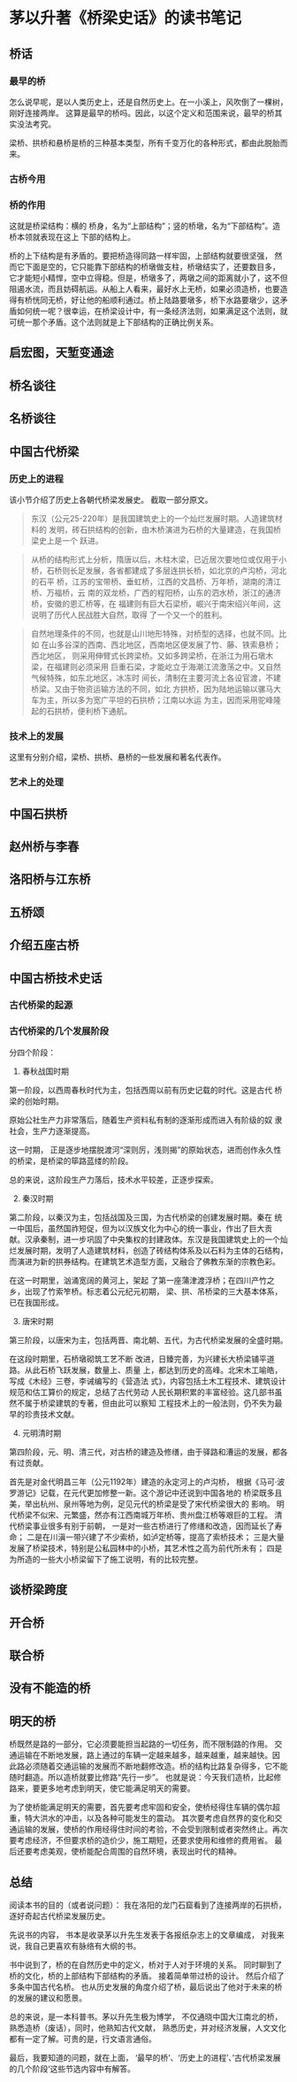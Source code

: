 # 茅以升著《桥梁史话》的读书笔记

## 桥话

### 最早的桥

怎么说早呢，是以人类历史上，还是自然历史上。在一小溪上，风吹倒了一棵树，刚好连接两岸。
这算是最早的桥吗。因此，以这个定义和范围来说，最早的桥其实没法考究。

梁桥、拱桥和悬桥是桥的三种基本类型，所有千变万化的各种形式，都由此脱胎而来。

### 古桥今用

### 桥的作用

这就是桥梁结构：横的
桥身，名为“上部结构”；竖的桥墩，名为“下部结构”。造桥本领就表现在这上 下部的结构上。 

桥的上下结构是有矛盾的。要把桥造得同路一样牢固，上部结构就要很坚强， 然而它下面是空的，它只能靠下部结构的桥墩做支柱，桥墩结实了，还要数目多， 它才能短小精悍，空中立得稳。但是，桥墩多了，两墩之间的距离就小了，这不但 阻遏水流，而且妨碍航运。从船上人看来，最好水上无桥，如果必须造桥，也要造 得有桥恍同无桥，好让他的船顺利通过。桥上陆路要墩多，桥下水路要墩少，这矛 盾如何统一呢？很幸运，在桥梁设计中，有一条经济法则，如果满足这个法则，就 可统一那个矛盾。这个法则就是上下部结构的正确比例关系。

## 启宏图，天堑变通途

## 桥名谈往


## 名桥谈往

## 中国古代桥梁

### 历史上的进程

该小节介绍了历史上各朝代桥梁发展史。
截取一部分原文。

> 东汉（公元25-220年）是我国建筑史上的一个灿烂发展时期。人造建筑材料的 发明，砖石拱结构的创新，由木桥演进为石桥的大量建造，在我国桥梁史上是一个 跃进。

> 从桥的结构形式上分析，隋唐以后，木柱木梁，已近居次要地位或仅用于小 桥，石桥则长足发展，各省都建成了多层连拱长桥，如北京的卢沟桥，河北的石平 桥，江苏的宝带桥、垂虹桥，江西的文昌桥、万年桥，湖南的清江桥、万福桥，云 南的双龙桥，广西的程阳桥，山东的泗水桥，浙江的通济桥，安徽的恩汇桥等，在 福建则有巨大石梁桥，崛兴于南宋绍兴年间，这说明了历代人民战胜大自然，取得 了一个又一个的胜利。

> 自然地理条件的不同，也就是山川地形特殊，对桥型的选择，也就不同。比如 在山多谷深的西南、西北地区，西南地区便发展了竹、藤、铁索悬桥；西北地区，
  则采用伸臂式长跨梁桥。又如多跨梁桥，在浙江为用石墩木梁，在福建则必须采用 巨重石梁，才能屹立于海潮江流激荡之中。又自然气候特殊，如东北地区，冰冻时 间长，清制在主要河流上各设官渡，不建桥梁。又由于物资运输方法的不同，如北 方拱桥，因为陆地运输以骡马大车为主，所以多为宽广平坦的石拱桥；江南以水运 为主，因而采用驼峰隆起的石拱桥，便利桥下通航。

### 技术上的发展

这里有分别介绍，梁桥、拱桥、悬桥的一些发展和著名代表作。

### 艺术上的处理


## 中国石拱桥

## 赵州桥与李春

## 洛阳桥与江东桥


## 五桥颂

## 介绍五座古桥


## 中国古桥技术史话

### 古代桥梁的起源

### 古代桥梁的几个发展阶段

分四个阶段：

1. 春秋战国时期

第一阶段，以西周春秋时代为主，包括西周以前有历史记载的时代。这是古代 桥梁的创始时期。

原始公社生产力非常落后，随着生产资料私有制的逐渐形成而进入有阶级的奴 隶社会，生产力逐渐提高。

这一时期， 正是逐步地摆脱渡河“深则厉，浅则揭”的原始状态，进而创作永久性的桥梁，是桥梁的筚路蓝缕的阶段。

总的来说，这阶段生产力落后，技术水平较差，正逐步探索。

2. 秦汉时期

第二阶段，以秦汉为主，包括战国及三国，为古代桥梁的创建发展时期。秦在 统一中国后，虽然国祚短促，但为以汉族文化为中心的统一事业，作出了巨大贡 献。汉承秦制，进一步巩固了中央集权的封建政体。东汉是我国建筑史上的一个灿 烂发展时期，发明了人造建筑材料，创造了砖结构体系及以石料为主体的石结构， 
而演进为新的拱券结构。在建筑艺术造型方面，又融合了佛教东渐的宗教色彩。

在这一时期里，汹涌宽阔的黄河上，架起 了第一座蒲津渡浮桥；在四川产竹之乡，出现了竹索笮桥。标志着公元纪元初期， 梁、拱、吊桥梁的三大基本体系，已在我国形成。


3. 唐宋时期

第三阶段，以唐宋为主，包括两晋、南北朝、五代，为古代桥梁发展的全盛时期。

在这段时期里，石桥墩砌筑工艺不断 改进，日臻完善，为兴建长大桥梁铺平道路。从此石桥飞跃发展，数量上、质量 上，都达到历史的高峰。北宋木工喻皓，写成《木经》三卷，李诫编写的《营造法
式》，内容包括土木工程技术、建筑设计规范和估工算价的规定，总结了古代劳动 人民长期积累的丰富经验。这几部书虽然不属于桥梁建筑的专著，但由此可以察知 工程技术上的一般法则，仍不失为最早的珍贵技术文献。

4. 元明清时期

第四阶段，元、明、清三代，对古桥的建造及修缮，由于驿路和漕运的发展，都各有过贡献。

首先是对金代明昌三年（公元1192年）建造的永定河上的卢沟桥， 根据《马可·波罗游记》记载，在元代更加修整一新。这个游记中还说到中国各地的 桥梁既多且美，举出杭州、泉州等地为例，足见元代的桥梁是受了宋代桥梁很大的 影响。
明代桥梁不似宋、元繁盛，然亦有江西南城万年桥、贵州盘江桥等艰巨的工程。
清代桥梁事业很多有别于前朝，
一是对一些古桥进行了修缮和改造，因而延长了寿命；
二是在川滇一带兴建了不少索桥，如泸定桥等，提高了索桥技术；
三是大量发展了桥梁技术，特别是公私园林中的小桥，其艺术性之高为前代所未有；
四是 为所造的一些大小桥梁留下了施工说明，有的比较完整。

## 谈桥梁跨度    

## 开合桥

## 联合桥

## 没有不能造的桥

## 明天的桥

桥既然是路的一部分，它必须要能担当起路的一切任务，而不限制路的作用。 
交通运输在不断地发展，路上通过的车辆一定越来越多，越来越重，越来越快。因 此路必须随着交通运输的发展而不断地翻修改造。桥的结构比路复杂得多，它不能 随时翻造。所以造桥就要比修路“先行一步”。
也就是说：今天我们造桥，比起修路来，要更多地考虑到明天，使它能满足明天的需要。

为了使桥能满足明天的需要，首先要考虑牢固和安全，使桥经得住车辆的偶尔超重，特大洪水的冲击，以及各种可能发生的震动。
其次要考虑自然界的变化和交 通运输的发展，使桥的作用经得住时间的考验，不会受到限制或者突然终止。再次 要考虑经济，不但要求桥的造价少，施工期短，还要求使用和维修的费用省。
最后还要考虑美观，使桥能配合周围的自然环境，表现出时代的精神。



## 总结

阅读本书的目的（或者说问题）：
我在洛阳的龙门石窟看到了连接两岸的石拱桥，逐好奇起古代桥梁发展历史。

先说书的内容，
书本是收录茅以升先生发表于各报纸杂志上的文章编成，
对我来说，我自己更喜欢有脉络有大纲的书。

书中说到了，桥的在自然历史中的定义，桥对于人对于环境的关系。
同时聊到了桥的文化，桥的上部结构下部结构的矛盾。
接着简单带过桥的设计。
然后介绍了多条中国古代名桥。
也从历史发展的角度介绍了桥，最后说出了他对于未来的桥的发展的建议和愿景。

总的来说，是一本科普书。茅以升先生极为博学，
不仅通晓中国大江南北的桥，熟悉造桥（废话），同时，他熟知古代文献，
熟悉历史，并对经济发展，人文文化都有一定了解。可贵的是，行文语言通俗。

最后，我要知道的问题，就在上面，
‘最早的桥’、‘历史上的进程’、’古代桥梁发展的几个阶段‘这些节选内容中有解答。
